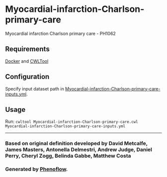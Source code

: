 # Myocardial-infarction-Charlson-primary-care

Myocardial infarction Charlson primary care - PH1062

## Requirements

[Docker](https://docs.docker.com/install/) and [CWLTool](https://github.com/common-workflow-language/cwltool#install)

## Configuration

Specify input dataset path in [Myocardial-infarction-Charlson-primary-care-inputs.yml](Myocardial-infarction-Charlson-primary-care-inputs.yml).

## Usage

Run: `cwltool Myocardial-infarction-Charlson-primary-care.cwl Myocardial-infarction-Charlson-primary-care-inputs.yml`

***

### Based on original definition developed by David Metcalfe, James Masters, Antonella Delmestri, Andrew Judge, Daniel Perry, Cheryl Zogg, Belinda Gabbe, Matthew Costa
### Generated by [Phenoflow](https://kclhi.org/phenoflow).
